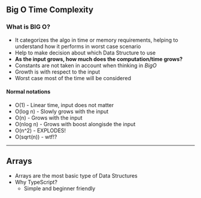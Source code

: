 
## Big O Time Complexity
### What is BIG O?
- It categorizes the algo in time or memory requirements, helping to understand how it performs in worst case scenario
- Help to make decision about which Data Structure to use
- **As the input grows, how much does the computation/time grows?**
- Constants are not taken in account when thinking in *BigO*
- Growth is with respect to the input
- Worst case most of the time will be considered
#### Normal notations
- O(1) - Linear time, input does not matter
- O(log n) - Slowly grows with the input
- O(n) - Grows with the input
- O(nlog n) - Grows with boost alongisde the input
- O(n^2) - EXPLODES!
- O(sqrt(n)) - wtf!?
***
## Arrays
- Arrays are the most basic type of Data Structures
- Why TypeScript?
    - Simple and beginner friendly
